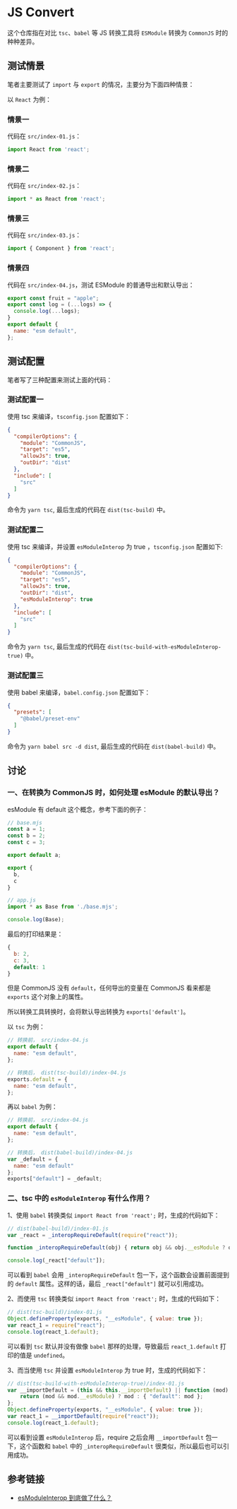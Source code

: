 # JS Convert

这个仓库指在对比 `tsc`、`babel` 等 JS 转换工具将 `ESModule` 转换为 `CommonJS` 时的种种差异。

## 测试情景

笔者主要测试了 `import` 与 `export` 的情况，主要分为下面四种情景：

以 `React` 为例：

### 情景一

代码在 `src/index-01.js`：

```js
import React from 'react';
```

### 情景二

代码在 `src/index-02.js`：

```js
import * as React from 'react';
```

### 情景三

代码在 `src/index-03.js`：

```js
import { Component } from 'react';
```

### 情景四

代码在 `src/index-04.js`，测试 ESModule 的普通导出和默认导出：

```js
export const fruit = "apple";
export const log = (...logs) => {
  console.log(...logs);
}
export default {
  name: "esm default",
};
```

## 测试配置

笔者写了三种配置来测试上面的代码：

### 测试配置一

使用 tsc 来编译，`tsconfig.json` 配置如下：

```json
{
  "compilerOptions": {
    "module": "CommonJS",
    "target": "es5",
    "allowJs": true,
    "outDir": "dist"
  },
  "include": [
    "src"
  ]
}
```

命令为 `yarn tsc`, 最后生成的代码在 `dist(tsc-build)` 中。

### 测试配置二

使用 tsc 来编译，并设置 `esModuleInterop` 为 true ，`tsconfig.json` 配置如下:

```json
{
  "compilerOptions": {
    "module": "CommonJS",
    "target": "es5",
    "allowJs": true,
    "outDir": "dist",
    "esModuleInterop": true
  },
  "include": [
    "src"
  ]
}
```

命令为 `yarn tsc`, 最后生成的代码在 `dist(tsc-build-with-esModuleInterop-true)` 中。

### 测试配置三

使用 babel 来编译，`babel.config.json` 配置如下：

```json
{
  "presets": [
    "@babel/preset-env"
  ]
}
```

命令为 `yarn babel src -d dist`, 最后生成的代码在 `dist(babel-build)` 中。

## 讨论

### 一、在转换为 CommonJS 时，如何处理 esModule 的默认导出？

esModule 有 default 这个概念，参考下面的例子：

```js
// base.mjs
const a = 1;
const b = 2;
const c = 3;

export default a;

export {
  b,
  c
}
```

```js
// app.js
import * as Base from './base.mjs';

console.log(Base);
```

最后的打印结果是：

```js
{ 
  b: 2, 
  c: 3, 
  default: 1 
}
```

但是 CommonJS 没有 `default`，任何导出的变量在 CommonJS 看来都是 `exports` 这个对象上的属性。

所以转换工具转换时，会将默认导出转换为 `exports['default']`。

以 `tsc` 为例：

```js
// 转换前， src/index-04.js
export default {
  name: "esm default",
};

// 转换后， dist(tsc-build)/index-04.js
exports.default = {
  name: "esm default",
};
```

再以 `babel` 为例：

```js
// 转换前， src/index-04.js
export default {
  name: "esm default",
};

// 转换后， dist(babel-build)/index-04.js
var _default = {
  name: "esm default"
};
exports["default"] = _default;
```

### 二、tsc 中的 `esModuleInterop` 有什么作用？

1、使用 `babel` 转换类似 `import React from 'react';` 时，生成的代码如下：

```js
// dist(babel-build)/index-01.js
var _react = _interopRequireDefault(require("react"));

function _interopRequireDefault(obj) { return obj && obj.__esModule ? obj : { "default": obj }; }

console.log(_react["default"]);
```

可以看到 `babel` 会用 `_interopRequireDefault` 包一下，这个函数会设置前面提到的 `default` 属性。这样的话，最后 `_react["default"]` 就可以引用成功。

2、而使用 `tsc` 转换类似 `import React from 'react';` 时，生成的代码如下：

```js
// dist(tsc-build)/index-01.js
Object.defineProperty(exports, "__esModule", { value: true });
var react_1 = require("react");
console.log(react_1.default);
```

可以看到 `tsc` 默认并没有做像 `babel` 那样的处理，导致最后 `react_1.default` 打印的值是 `undefined`。

3、而当使用 `tsc` 并设置 `esModuleInterop` 为 true 时，生成的代码如下：

```js
// dist(tsc-build-with-esModuleInterop-true)/index-01.js
var __importDefault = (this && this.__importDefault) || function (mod) {
    return (mod && mod.__esModule) ? mod : { "default": mod };
};
Object.defineProperty(exports, "__esModule", { value: true });
var react_1 = __importDefault(require("react"));
console.log(react_1.default);
```

可以看到设置 `esModuleInterop` 后，require 之后会用 `__importDefault` 包一下，这个函数和 `babel` 中的 `_interopRequireDefault` 很类似，所以最后也可以引用成功。

## 参考链接

- [esModuleInterop 到底做了什么？](https://zhuanlan.zhihu.com/p/148081795)